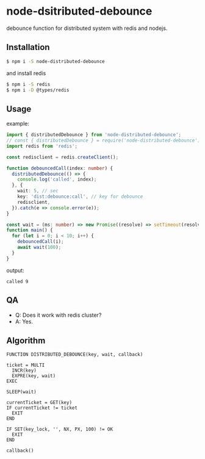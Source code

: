 # node-dsitributed-debounce

debounce function for distributed system with redis and nodejs.

## Installation

```sh
$ npm i -S node-distributed-debounce
```

and install redis

```sh
$ npm i -S redis
$ npm i -D @types/redis
```

## Usage

example:

```ts
import { distributedDebounce } from 'node-distributed-debounce';
// const { distributedDebounce } = require('node-distributed-debounce');
import redis from 'redis';

const redisclient = redis.createClient();

function debouncedCall(index: number) {
  distributedDebounce(() => {
    console.log('called', index);
  }, {
    wait: 5, // sec
    key: 'dist:debounce:call', // key for debounce
    redisclient,
  }).catch(e => console.error(e));
}

const wait = (ms: number) => new Promise((resolve) => setTimeout(resolve, ms));
function main() {
  for (let i = 0; i < 10; i++) {
    debouncedCall(i);
    await wait(100);
  }
}

```

output:

```
called 9
```


## QA

- Q: Does it work with redis cluster?
- A: Yes.

## Algorithm

```
FUNCTION DISTRIBUTED_DEBOUNCE(key, wait, callback)

ticket = MULTI
  INCR(key)
  EXPRE(key, wait)
EXEC

SLEEP(wait)

currentTicket = GET(key)
IF currentTicket != ticket
  EXIT
END

IF SET(key_lock, '', NX, PX, 100) != OK
  EXIT
END

callback()
```


